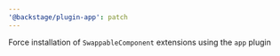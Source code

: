 ```yaml
---
'@backstage/plugin-app': patch
---
```


Force installation of `SwappableComponent` extensions using the `app` plugin
